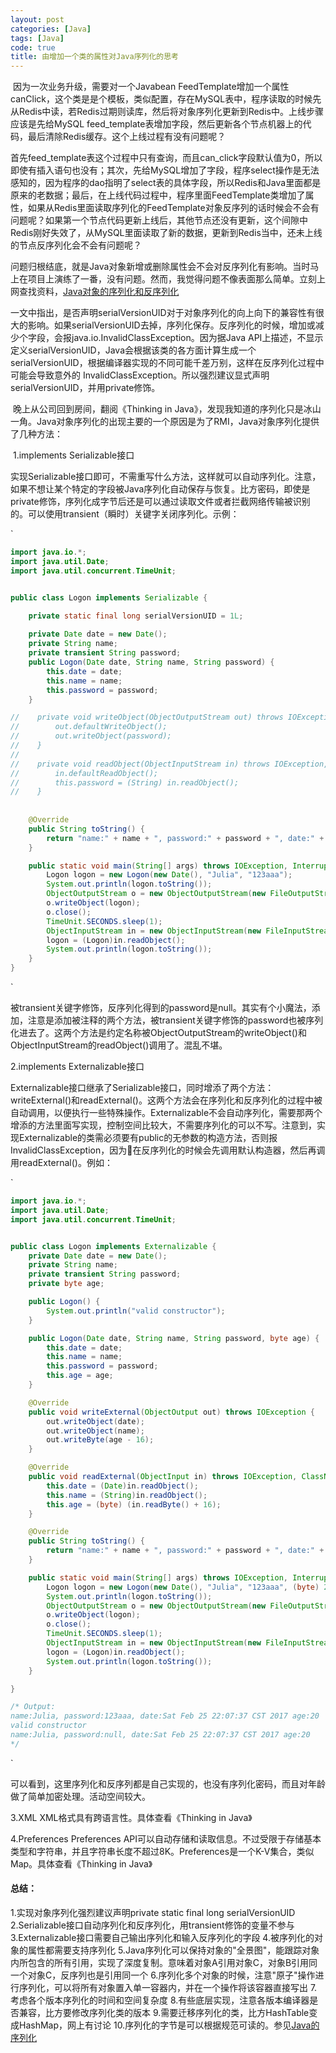```yaml
---
layout: post
categories: [Java]
tags: [Java]
code: true
title: 由增加一个类的属性对Java序列化的思考
---
```


 

​	因为一次业务升级，需要对一个Javabean FeedTemplate增加一个属性canClick，这个类是是个模板，类似配置，存在MySQL表中，程序读取的时候先从Redis中读，若Redis过期则读库，然后将对象序列化更新到Redis中。上线步骤应该是先给MySQL feed_template表增加字段，然后更新各个节点机器上的代码，最后清除Redis缓存。这个上线过程有没有问题呢？

​	首先feed_template表这个过程中只有查询，而且can_click字段默认值为0，所以即使有插入语句也没有；其次，先给MySQL增加了字段，程序select操作是无法感知的，因为程序的dao指明了select表的具体字段，所以Redis和Java里面都是原来的老数据；最后，在上线代码过程中，程序里面FeedTemplate类增加了属性，如果从Redis里面读取序列化的FeedTemplate对象反序列的话时候会不会有问题呢？如果第一个节点代码更新上线后，其他节点还没有更新，这个间隙中Redis刚好失效了，从MySQL里面读取了新的数据，更新到Redis当中，还未上线的节点反序列化会不会有问题呢？

​	问题归根结底，就是Java对象新增或删除属性会不会对反序列化有影响。当时马上在项目上演练了一番，没有问题。然而，我觉得问题不像表面那么简单。立刻上网查找资料，[Java对象的序列化和反序列化](http://www.cnblogs.com/dubo-/p/5608641.html)

一文中指出，是否声明serialVersionUID对于对象序列化的向上向下的兼容性有很大的影响。如果serialVersionUID去掉，序列化保存。反序列化的时候，增加或减少个字段，会报java.io.InvalidClassException。因为据Java API上描述，不显示定义serialVersionUID，Java会根据该类的各方面计算生成一个serialVersionUID，根据编译器实现的不同可能千差万别，这样在反序列化过程中可能会导致意外的 InvalidClassException。所以强烈建议显式声明serialVersionUID，并用private修饰。

​	晚上从公司回到房间，翻阅《Thinking in Java》，发现我知道的序列化只是冰山一角。Java对象序列化的出现主要的一个原因是为了RMI，Java对象序列化提供了几种方法：

​	1.implements Serializable接口

实现Serializable接口即可，不需重写什么方法，这样就可以自动序列化。注意，如果不想让某个特定的字段被Java序列化自动保存与恢复。比方密码，即使是private修饰，序列化成字节后还是可以通过读取文件或者拦截网络传输被识别的。可以使用transient（瞬时）关键字关闭序列化。示例：

`

```java
import java.io.*;
import java.util.Date;
import java.util.concurrent.TimeUnit;


public class Logon implements Serializable {

    private static final long serialVersionUID = 1L;
	
    private Date date = new Date();
    private String name;
    private transient String password;
    public Logon(Date date, String name, String password) {
        this.date = date;
        this.name = name;
        this.password = password;
    }

//    private void writeObject(ObjectOutputStream out) throws IOException //{
//        out.defaultWriteObject();
//        out.writeObject(password);
//    }
//
//    private void readObject(ObjectInputStream in) throws IOException, ClassNotFoundException {
//        in.defaultReadObject();
//        this.password = (String) in.readObject();
//    }
  
  
    @Override
    public String toString() {
        return "name:" + name + ", password:" + password + ", date:" + date;
    }

    public static void main(String[] args) throws IOException, InterruptedException, ClassNotFoundException {
        Logon logon = new Logon(new Date(), "Julia", "123aaa");
        System.out.println(logon.toString());
        ObjectOutputStream o = new ObjectOutputStream(new FileOutputStream("logon.out"));
        o.writeObject(logon);
        o.close();
        TimeUnit.SECONDS.sleep(1);
        ObjectInputStream in = new ObjectInputStream(new FileInputStream("logon.out"));
        logon = (Logon)in.readObject();
        System.out.println(logon.toString());
    }
}
```

`

被transient关键字修饰，反序列化得到的password是null。其实有个小魔法，添加，注意是添加被注释的两个方法，被transient关键字修饰的password也被序列化进去了。这两个方法是约定名称被ObjectOutputStream的writeObject()和ObjectInputStream的readObject()调用了。混乱不堪。



2.implements Externalizable接口

Externalizable接口继承了Serializable接口，同时增添了两个方法：writeExternal()和readExternal()。这两个方法会在序列化和反序列化的过程中被自动调用，以便执行一些特殊操作。Externalizable不会自动序列化，需要那两个增添的方法里面写实现，控制空间比较大，不需要序列化的可以不写。注意到，实现Externalizable的类需必须要有public的无参数的构造方法，否则报InvalidClassException，因为在反序列化的时候会先调用默认构造器，然后再调用readExternal()。例如：

`

```java
import java.io.*;
import java.util.Date;
import java.util.concurrent.TimeUnit;


public class Logon implements Externalizable {
    private Date date = new Date();
    private String name;
    private transient String password;
    private byte age;

    public Logon() {
        System.out.println("valid constructor");
    }

    public Logon(Date date, String name, String password, byte age) {
        this.date = date;
        this.name = name;
        this.password = password;
        this.age = age;
    }

    @Override
    public void writeExternal(ObjectOutput out) throws IOException {
        out.writeObject(date);
        out.writeObject(name);
        out.writeByte(age - 16);
    }

    @Override
    public void readExternal(ObjectInput in) throws IOException, ClassNotFoundException {
        this.date = (Date)in.readObject();
        this.name = (String)in.readObject();
        this.age = (byte) (in.readByte() + 16);
    }

    @Override
    public String toString() {
        return "name:" + name + ", password:" + password + ", date:" + date + " age:" +age;
    }

    public static void main(String[] args) throws IOException, InterruptedException, ClassNotFoundException {
        Logon logon = new Logon(new Date(), "Julia", "123aaa", (byte) 20);
        System.out.println(logon.toString());
        ObjectOutputStream o = new ObjectOutputStream(new FileOutputStream("logon.out"));
        o.writeObject(logon);
        o.close();
        TimeUnit.SECONDS.sleep(1);
        ObjectInputStream in = new ObjectInputStream(new FileInputStream("logon.out"));
        logon = (Logon)in.readObject();
        System.out.println(logon.toString());
    }

}

/* Output:
name:Julia, password:123aaa, date:Sat Feb 25 22:07:37 CST 2017 age:20
valid constructor
name:Julia, password:null, date:Sat Feb 25 22:07:37 CST 2017 age:20
*/
```

`

可以看到，这里序列化和反序列都是自己实现的，也没有序列化密码，而且对年龄做了简单加密处理。活动空间较大。

3.XML
XML格式具有跨语言性。具体查看《Thinking in Java》

4.Preferences
Preferences API可以自动存储和读取信息。不过受限于存储基本类型和字符串，并且字符串长度不超过8K。Preferences是一个K-V集合，类似Map。具体查看《Thinking in Java》


#### 总结：
1.实现对象序列化强烈建议声明private static final long serialVersionUID
2.Serializable接口自动序列化和反序列化，用transient修饰的变量不参与
3.Externalizable接口需要自己输出序列化和输入反序列化的字段
4.被序列化的对象的属性都需要支持序列化
5.Java序列化可以保持对象的"全景图"，能跟踪对象内所包含的所有引用，实现了深度复制。意味着对象A引用对象C，对象B引用同一个对象C，反序列也是引用同一个
6.序列化多个对象的时候，注意"原子"操作进行序列化，可以将所有对象置入单一容器内，并在一个操作将该容器直接写出
7.考虑各个版本序列化的时间和空间复杂度
8.有些底层实现，注意各版本编译器是否兼容，比方要修改序列化类的版本
9.需要迁移序列化的类，比方HashTable变成HashMap，网上有讨论
10.序列化的字节是可以根据规范可读的。参见[Java的序列化](http://blog.csdn.net/silentbalanceyh/article/details/8183849)